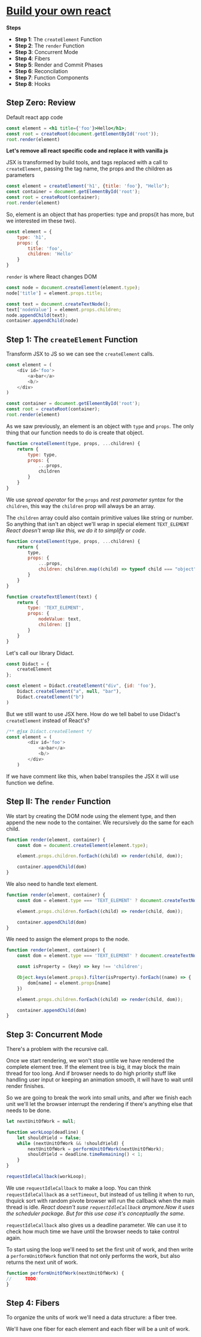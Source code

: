 # [Build your own react](https://pomb.us/build-your-own-react/)

**Steps**

* **Step 1**: The `createElement` Function
* **Step 2**: The `render` Function
* **Step 3**: Concurrent Mode
* **Step 4**: Fibers
* **Step 5**: Render and Commit Phases
* **Step 6**: Reconcilation
* **Step 7**: Function Components
* **Step 8**: Hooks

## Step Zero: Review

Default react app code

```jsx
const element = <h1 title={'foo'}>Hello</h1>;
const root = createRoot(document.getElementById('root'));
root.render(element)
```

**Let's remove all react specific code and replace it with vanilla js**

JSX is transformed by build tools, and tags replaced with a call to `createElement`, passing the tag name, the props and
the children as parameters

```js
const element = createElement('h1', {title: 'foo'}, "Hello");
const container = document.getElementById('root');
const root = createRoot(container);
root.render(element)
```

So, element is an object that has properties: type and props(it has more, but we interested im these two).

```js
const element = {
    type: 'h1',
    props: {
        title: 'foo',
        children: 'Hello'
    }
}
```

`render` is where React changes DOM

```js
const node = document.createElement(element.type);
node['title'] = element.props.title;

const text = document.createTextNode();
text['nodeValue'] = element.props.children;
node.appendChild(text);
container.appendChild(node)
```

## Step 1: The `createElement` Function

Transform JSX to JS so we can see the `createElement` calls.

```js
const element = (
    <div id='foo'>
        <a>bar</a>
        <b/>
    </div>
)

const container = document.getElementById('root');
const root = createRoot(container);
root.render(element)
```

As we saw previously, an element is an object with `type` and `props`. The only thing that our function needs to do is
create that object.

```js
function createElement(type, props, ...children) {
    return {
        type: type,
        props: {
            ...props,
            children
        }
    }
}
```

We use _spread operator_ for the `props` and _rest parameter syntax_ for the `children`, this way the `children` prop
will always be an array.

The `children` array could also contain primitive values like string or number. So anything that isn't an object we'll
wrap in special element  `TEXT_ELEMENT`
_React doesn't wrap like this, we do it to simplify or code_.

```js
function createElement(type, props, ...children) {
    return {
        type,
        props: {
            ...props,
            children: children.map((child) => typeof child === "object" ? child : createTextElement(child))
        }
    }
}

function createTextElement(text) {
    return {
        type: 'TEXT_ELEMENT',
        props: {
            nodeValue: text,
            children: []
        }
    }
}
```

Let's call our library Didact.

```js
const Didact = {
    createElement
};

const element = Didact.createElement("div", {id: 'foo'},
    Didact.createElement("a", null, "bar"),
    Didact.createElement("b")
)
```

But we still want to use JSX here. How do we tell babel to use Didact's `createElement` instead of React's?

```js
/** @jsx Didact.createElement */
const element = (
        <div id='foo'>
            <a>bar</a>
            <b/>
        </div>
    )
```

If we have comment like this, when babel transpiles the JSX it will use function we define.

## Step II: The `render` Function

We start by creating the DOM node using the element type, and then append the new node to the container.
We recursively do the same for each child.

```js
function render(element, container) {
    const dom = document.createElement(element.type);

    element.props.children.forEach((child) => render(child, dom));

    container.appendChild(dom)
}
```

We also need to handle text element.

```js
function render(element, container) {
    const dom = element.type === 'TEXT_ELEMENT' ? document.createTextNode('') : document.createElement(element.type);

    element.props.children.forEach((child) => render(child, dom));

    container.appendChild(dom)
}
```

We need to assign the element props to the node.

```js
function render(element, container) {
    const dom = element.type === 'TEXT_ELEMENT' ? document.createTextNode('') : document.createElement(element.type);

    const isProperty = (key) => key !== 'children';

    Object.keys(element.props).filter(isProperty).forEach((name) => {
        dom[name] = element.props[name]
    })

    element.props.children.forEach((child) => render(child, dom));

    container.appendChild(dom)
}
```

## Step 3: Concurrent Mode

There's a problem with the recursive call.

Once we start rendering, we won't stop untile we have rendered the complete element tree.
If the element tree is big, it may block the main thread for too long.
And if browser needs to do high priority stuff like handling user input or keeping an animation smooth, it will have to
wait until render finishes.

So we are going to break the work into small units, and after we finish each unit we'll let the browser interrupt the
rendering if there's anything else that needs to be done.

```js
let nextUnitOfWork = null;

function workLoop(deadline) {
    let shouldYield = false;
    while (nextUnitOfWork && !shouldYield) {
        nextUnitOfWork = performUnitOfWork(nextUnitOfWork);
        shouldYield = deadline.timeRemaining() < 1;
    }
}

requestIdleCallback(workLoop);
```

We use `requestIdleCallback` to make a loop. You can think `requestIdleCallback` as a `setTimeout`, but instead of us
telling it when to run,
thquick sort with random pivote browser will run the callback when the main thread is idle.
_React doesn't suse `requestIdleCallback` anymore.Now it uses the scheduler package. But for this use case it's
conceptually the same._

`requestIdleCallback` also gives us a deadline parameter. We can use it to check how much time we have until the browser
needs to take control again.

To start using the loop we'll need to set the first unit of work, and then write a `performUnitOfWork` function that not
only performs the work, but also returns the next unit of work.

```js
function performUnitOfWork(nextUnitOfWork) {
//     TODO:
}
```

## Step 4: Fibers

To organize the units of work we'll need a data structure: a fiber tree.

We'll have one fiber for each element and each fiber will be a unit of work.

